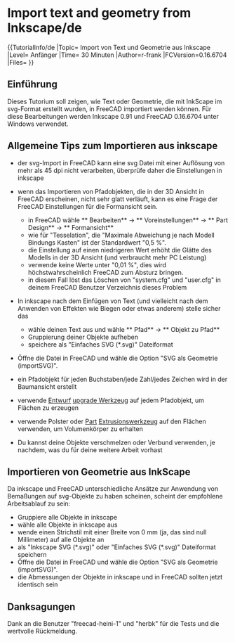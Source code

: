 # Import text and geometry from Inkscape/de
 {{TutorialInfo/de
|Topic= Import von Text und Geometrie aus Inkscape
|Level= Anfänger
|Time= 30 Minuten
|Author=r-frank
|FCVersion=0.16.6704
|Files=
}}

## Einführung

Dieses Tutorium soll zeigen, wie Text oder Geometrie, die mit InkScape im svg-Format erstellt wurden, in FreeCAD importiert werden können.
Für diese Bearbeitungen werden Inkscape 0.91 und FreeCAD 0.16.6704 unter Windows verwendet.

## Allgemeine Tips zum Importieren aus inkscape 

-   der svg-Import in FreeCAD kann eine svg Datei mit einer Auflösung von mehr als 45 dpi nicht verarbeiten, überprüfe daher die Einstellungen in inkscape
-   wenn das Importieren von Pfadobjekten, die in der 3D Ansicht in FreeCAD erscheinen, nicht sehr glatt verläuft, kann es eine Frage der FreeCAD Einstellungen für die Formansicht sein.
    -   in FreeCAD wähle ** Bearbeiten** → ** Voreinstellungen** → ** Part Design** → ** Formansicht**
    -   wie für \"Tesselation\", die \"Maximale Abweichung je nach Modell Bindungs Kasten\" ist der Standardwert \"0,5 %\".
    -   die Einstellung auf einen niedrigeren Wert erhöht die Glätte des Modells in der 3D Ansicht (und verbraucht mehr PC Leistung)
    -   verwende keine Werte unter \"0,01 %\", dies wird höchstwahrscheinlich FreeCAD zum Absturz bringen.
    -   in diesem Fall löst das Löschen von \"system.cfg\" und \"user.cfg\" in deinem FreeCAD Benutzer Verzeichnis dieses Problem

-   In inkscape nach dem Einfügen von Text (und vielleicht nach dem Anwenden von Effekten wie Biegen oder etwas anderem) stelle sicher das
    -   wähle deinen Text aus und wähle ** Pfad** → ** Objekt zu Pfad**
    -   Gruppierung deiner Objekte aufheben
    -   speichere als \"Einfaches SVG (\*.svg)\" Dateiformat
-   Öffne die Datei in FreeCAD und wähle die Option \"SVG als Geometrie (importSVG)\".
-   ein Pfadobjekt für jeden Buchstaben/jede Zahl/jedes Zeichen wird in der Baumansicht erstellt
-   verwende [Entwurf](Draft_Workbench/de.md) [upgrade Werkzeug](Draft_Upgrade/de.md) auf jedem Pfadobjekt, um Flächen zu erzeugen
-   verwende Polster oder [Part](Part_Workbench/de.md) [Extrusionswerkzeug](Part_Extrude/de.md) auf den Flächen verwenden, um Volumenkörper zu erhalten
-   Du kannst deine Objekte verschmelzen oder Verbund verwenden, je nachdem, was du für deine weitere Arbeit vorhast

## Importieren von Geometrie aus InkScape 

Da inkscape und FreeCAD unterschiedliche Ansätze zur Anwendung von Bemaßungen auf svg-Objekte zu haben scheinen, scheint der empfohlene Arbeitsablauf zu sein:

-   Gruppiere alle Objekte in inkscape
-   wähle alle Objekte in inkscape aus
-   wende einen Strichstil mit einer Breite von 0 mm (ja, das sind null Millimeter) auf alle Objekte an
-   als \"Inkscape SVG (\*.svg)\" oder \"Einfaches SVG (\*.svg)\" Dateiformat speichern
-   Öffne die Datei in FreeCAD und wähle die Option \"SVG als Geometrie (importSVG)\".
-   die Abmessungen der Objekte in inkscape und in FreeCAD sollten jetzt identisch sein

## Danksagungen

Dank an die Benutzer \"freecad-heini-1\" und \"herbk\" für die Tests und die wertvolle Rückmeldung.




